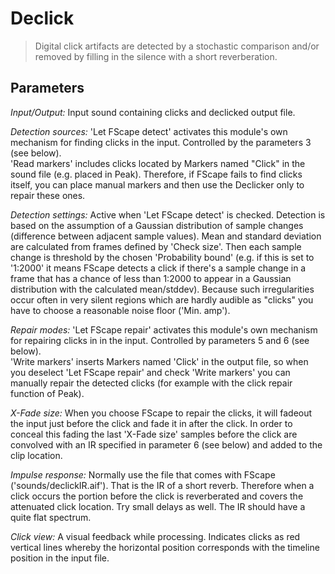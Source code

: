 # Declick

<BLOCKQUOTE>Digital click artifacts are detected by a stochastic comparison and/or removed by filling
in the silence with a short reverberation.
</BLOCKQUOTE>

## Parameters

_Input/Output:_ Input sound containing clicks and declicked output file.

_Detection sources:_ 'Let FScape detect' activates this module's own mechanism for finding clicks in the input. Controlled by the parameters 3 (see below).<br>'Read markers' includes clicks located by Markers named "Click" in the sound file (e.g. placed in Peak). Therefore, if FScape fails to find clicks itself, you can place manual markers and then use the Declicker only to repair these ones.

_Detection settings:_ Active when 'Let FScape detect' is checked. Detection is based on the assumption of a Gaussian distribution of sample changes (difference between adjacent sample values). Mean and standard deviation are calculated from frames defined by 'Check size'. Then each sample change is threshold by the chosen 'Probability bound' (e.g. if this is set to '1:2000' it means FScape detects a click if there's a sample change in a frame that has a chance of less than 1:2000 to appear in a Gaussian distribution with the calculated mean/stddev). Because such irregularities occur often in very silent regions which are hardly audible as "clicks" you have to choose a reasonable noise floor ('Min. amp').

_Repair modes:_ 'Let FScape repair' activates this module's own mechanism for repairing clicks in in the input. Controlled by parameters 5 and 6 (see below).<br>'Write markers' inserts Markers named 'Click' in the output file, so when you deselect 'Let FScape repair' and check 'Write markers' you can manually repair the detected clicks (for example with the click repair function of Peak).

_X-Fade size:_ When you choose FScape to repair the clicks, it will fadeout the input just before the click and fade it in after the click. In order to conceal this fading the last 'X-Fade size' samples before the click are convolved with an IR specified in parameter 6 (see below) and added to the clip location.

_Impulse response:_ Normally use the file that comes with FScape ('sounds/declickIR.aif'). That is the IR of a short reverb. Therefore when a click occurs the portion before the click is reverberated and covers the attenuated click location. Try small delays as well. The IR should have a quite flat spectrum.

_Click view:_ A visual feedback while processing. Indicates clicks as red vertical lines whereby the horizontal position corresponds with the timeline position in the input file.